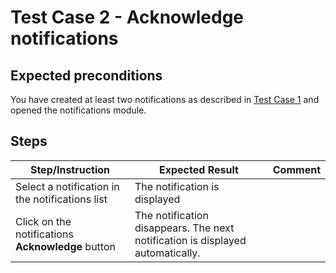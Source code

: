 # Test Case 2 - Acknowledge notifications

## Expected preconditions

You have created at least two notifications as described in [Test Case 1](01_create_notifications.md) and opened the notifications module.

## Steps

| Step/Instruction | Expected Result | Comment |
|------------------|-----------------|---------|
| Select a notification in the notifications list | The notification is displayed||
| Click on the notifications **Acknowledge** button | The notification disappears. The next notification is displayed automatically. ||
